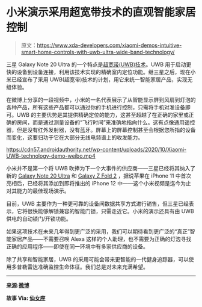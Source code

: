 # 小米演示采用超宽带技术的直观智能家居控制

> 原文：<https://www.xda-developers.com/xiaomi-demos-intuitive-smart-home-controls-with-uwb-ultra-wide-band-technology/>

三星 Galaxy Note 20 Ultra 的一个特点是[超宽带(UWB)技术](https://www.xda-developers.com/samsung-galaxy-note-20-ultra-series-expected-support-ultra-wide-band-uwb-technology-precise-indoor-positioning/)。UWB 用于启动更快的设备到设备连接，利用该技术实现的精确室内定位功能。继三星之后，现在小米已经宣布了采用 UWB(超宽带)技术的计划，用它来统一智能家居产品，实现无缝体验。

在微博上分享的一段视频中，小米的一名代表展示了从智能显示屏到风扇到灯泡的各种产品，所有这些产品都可以通过你的手机进行控制，只需将手机对准设备即可。UWB 的主要优势是其提供精确定位的能力，这甚至超越了在正确的家里或正确的房间，而是通过测量设备的“飞行时间”来准确地指向什么。这有点像通用遥控器，但是没有红外发射器，没有蓝牙。屏幕上的屏幕控制甚至会根据您所指的设备而变化，这要归功于它在大部分无线电频谱上的收发能力。

https://cdn57.androidauthority.net/wp-content/uploads/2020/10/Xiaomi-UWB-technology-demo-weibo.mp4

小米并不是第一个将 UWB 吹捧为下一个大事件的供应商——三星已经将其纳入了新的 [Galaxy Note 20 Ultra](https://www.xda-developers.com/samsung-galaxy-note-20/) 和 [Galaxy Z Fold 2](https://www.xda-developers.com/samsung-galaxy-z-fold-2-review/) ，据说苹果在 iPhone 11 中首次亮相后，已经将其添加到即将推出的 iPhone 12 中——这个小米视频是迄今为止对其能力的最佳现场演示。

目前，UWB 主要作为一种更可靠的设备间数据共享方式进行销售，但三星已经表示，它将很快能够解锁兼容的智能门锁，只需走近它。小米的演示还具有由 UWB 供电的自动锁门/开锁功能。

如果这项技术在未来几年得到更广泛的采用，我们可以期待看到更广泛的“真正”智能家居产品——不需要召唤 Alexa 这样的个人助理，也不需要为正确的灯泡寻找正确的应用程序——即使在同一环境中有多家供应商的设备。

除了共享和智能家居，UWB 的采用可能会带来更智能的一代健身追踪器，可以使用多普勒雷达准确监控生命体征。我们总是对未来充满希望。

* * *

**来源:[微博](https://www.weibo.com/2202387347/JoOYXwjsM)**

**故事 Via: [仙女座](https://www.androidauthority.com/xiaomi-uwb-technology-1166970/)**
